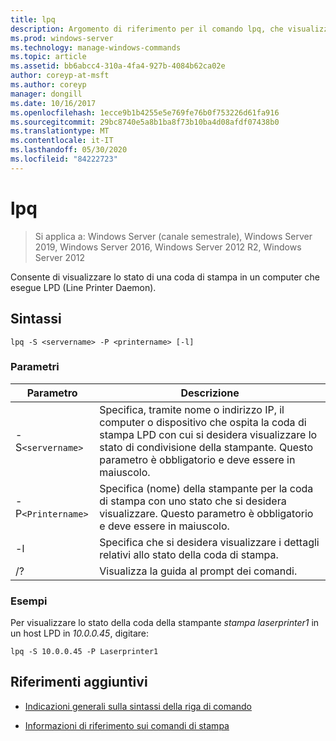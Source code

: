 ```yaml
---
title: lpq
description: Argomento di riferimento per il comando lpq, che visualizza lo stato di una coda di stampa in un computer in cui è in esecuzione la funzione LPD (Line Printer Daemon).
ms.prod: windows-server
ms.technology: manage-windows-commands
ms.topic: article
ms.assetid: bb6abcc4-310a-4fa4-927b-4084b62ca02e
author: coreyp-at-msft
ms.author: coreyp
manager: dongill
ms.date: 10/16/2017
ms.openlocfilehash: 1ecce9b1b4255e5e769fe76b0f753226d61fa916
ms.sourcegitcommit: 29bc8740e5a8b1ba8f73b10ba4d08afdf07438b0
ms.translationtype: MT
ms.contentlocale: it-IT
ms.lasthandoff: 05/30/2020
ms.locfileid: "84222723"
---
```

# <a name="lpq"></a>lpq

> Si applica a: Windows Server (canale semestrale), Windows Server 2019, Windows Server 2016, Windows Server 2012 R2, Windows Server 2012

Consente di visualizzare lo stato di una coda di stampa in un computer che esegue LPD (Line Printer Daemon).

## <a name="syntax"></a>Sintassi

```
lpq -S <servername> -P <printername> [-l]
```

### <a name="parameters"></a>Parametri

| Parametro | Descrizione |
| --------- | ----------- |
| -S`<servername>` | Specifica, tramite nome o indirizzo IP, il computer o dispositivo che ospita la coda di stampa LPD con cui si desidera visualizzare lo stato di condivisione della stampante. Questo parametro è obbligatorio e deve essere in maiuscolo. |
| -P`<Printername>` | Specifica (nome) della stampante per la coda di stampa con uno stato che si desidera visualizzare. Questo parametro è obbligatorio e deve essere in maiuscolo. |
| -l | Specifica che si desidera visualizzare i dettagli relativi allo stato della coda di stampa. |
| /? | Visualizza la guida al prompt dei comandi. |

### <a name="examples"></a>Esempi

Per visualizzare lo stato della coda della stampante *stampa laserprinter1* in un host LPD in *10.0.0.45*, digitare:

```
lpq -S 10.0.0.45 -P Laserprinter1
```

## <a name="additional-references"></a>Riferimenti aggiuntivi

- [Indicazioni generali sulla sintassi della riga di comando](command-line-syntax-key.md)

- [Informazioni di riferimento sui comandi di stampa](print-command-reference.md)
